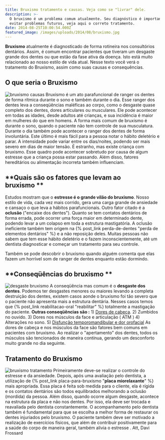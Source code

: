 ```yaml
---
title: Bruxismo tratamento e causas. Veja como se "livrar" dele.
description: >-
  O bruxismo é um problema comum atualmente. Seu diagnóstico é importante para
  evitar problemas futuros, veja aqui o correto tratamento.
date: 2014-08-25T10:00:54.000Z
featured_image: /images/uploads/2014/08/bruxismo.jpg
---
```


**Bruxismo** atualmente é diagnosticado de forma rotineira nos consultórios dentários. Assim, é comum encontrar pacientes que tiveram um desgaste grande dos dentes ou que estão da fase ativa da doença. Isto está muito relacionado ao nosso estilo de vida atual. Nesse texto você verá o tratamento do Bruxismo, assim como suas causas e consequências.

**O que seria o Bruxismo**
--------------------------

![bruxismo causas](/images/uploads/2014/08/Ranger-os-dentes.png) Bruxismo é um ato parafuncional de ranger os dentes de forma rítmica durante o sono e também durante o dia. Esse ranger dos dentes leva a conseqüências maléficas ao corpo, como o desgaste quase completo dos dentes, dores articulares ou musculares. Ele pode acontecer em todas as idades, desde adultos até crianças, e sua incidência é maior em mulheres do que em homens. A forma mais comum de bruxismo é durante o sono, quando o paciente não tem controle de sua musculatura. Durante o dia também pode acontecer o ranger dos dentes de forma involuntária. Este último é mais fácil para a pessoa notar o hábito deletério e parar. A intensidade pode variar entre os dias/noites, podendo ser mais severo em dias de maior tensão. É estranho, mas existe criança com bruxismo. Esse quadro pode acontecer sobretudo por causa de algum estresse que a criança possa estar passando. Além disso, fatores hereditários ou alimentação incorreta também influenciam.

**Quais são os fatores que levam ao bruxismo **
-----------------------------------------------

Estudos mostram que o **estresse é o grande vilão do bruxismo**. Nosso estilo de vida, cada vez mais corrido, gera uma carga grande de ansiedade e cansaço o que leva a hábitos parafuncionais. Outro fator citado é a **oclusão** ("encaixe dos dentes"). Quanto se tem contatos dentários de forma errada, pode ocorrer uma força maior em determinado dente, podendo levar a um colapso em toda a estrutura mastigatória. A oclusão ineficiente também tem origem na {% post_link perda-de-dentes "perda de elementos dentários" %} e a não reposição deles. Muitas pessoas não sabem que tem esse hábito deletério e o fazem inconscientemente, até um dentista diagnosticar e começar um tratamento para seu controle.

Também se pode descobrir o bruxismo quando alguém comenta que elas fazem um horrível som de ranger de dentes enquanto estão dormindo.

**Conseqüências do bruxismo **
------------------------------

![desgaste bruxismo](/images/uploads/2014/08/dente-desgastado.jpg) A conseqüência mas comum é o **desgaste dos dentes**. Podemos ter desgastes menores ou maiores levando a completa destruição dos dentes, existem casos aonde o bruxismo foi tão severo que o paciente não apresenta mais a estrutura dentária. Nesses casos temos que {% post_link reabilitacao-oral "reabilitar" %} totalmente a mastigação do paciente. **Outras conseqüências são :** 1) [Dores de cabeça](http://pt.wikipedia.org/wiki/Cefaleia). 2) Zumbidos no ouvido. 3) Dores nos músculos da face e articulação ( ATM ) 4) Alterações no sono. 5) [Disfunção temporomandibular e dor orofacial](http://pt.wikipedia.org/wiki/Disfunção_temporomandibular_e_dor_orofacial) As dores de cabeça e nos músculos da face são fatores bem comuns em pacientes com bruxismo. Ao realizar o "apertamento" dos dentes, todos os músculos são tencionados de maneira contínua, gerando um desconforto muito grande no dia seguinte.

**Tratamento do Bruxismo**
--------------------------

![bruxismo tratamento](/images/uploads/2014/08/Placa-bruxismo.png) Primeiramente deve-se realizar o controle do estresse e da ansiedade. Depois, após uma avaliação pelo dentista, a utilização de {% post_link placa-para-bruxismo "**placa miorelaxante**" %} mais apropriada. Essa placa é feita sob medida para o cliente, ela é rígida e os contatos dentários são todos equilibrados melhorando a oclusão (mordida) da pessoa. Além disso, quando ocorre algum desgaste, acontece na estrutura da placa e não nos dentes. Por isso, ela deve ser trocada e reavaliada pelo dentista constantemente. O acompanhamento pelo dentista também é fundamental para que se escolha a melhor forma de restaurar os dentes injuriados pelo bruxismo. O paciente também deve ser motivado a realização de exercícios físicos, que além de contribuir positivamente para a saúde do corpo de maneira geral, também alivia o estresse . Att, Davi Frossard
